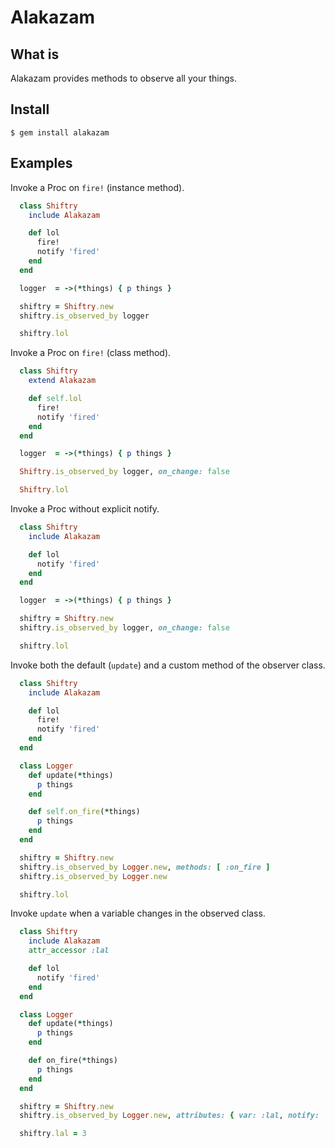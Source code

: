Alakazam
=========

What is
-------
Alakazam provides methods to observe all your things.

Install
-------
`$ gem install alakazam`

Examples
-------

Invoke a Proc on `fire!` (instance method).
```ruby
  class Shiftry
    include Alakazam

    def lol
      fire!
      notify 'fired'
    end
  end

  logger  = ->(*things) { p things }

  shiftry = Shiftry.new
  shiftry.is_observed_by logger

  shiftry.lol
```

Invoke a Proc on `fire!` (class method).
```ruby
  class Shiftry
    extend Alakazam

    def self.lol
      fire!
      notify 'fired'
    end
  end

  logger  = ->(*things) { p things }

  Shiftry.is_observed_by logger, on_change: false

  Shiftry.lol
```

Invoke a Proc without explicit notify.
```ruby
  class Shiftry
    include Alakazam

    def lol
      notify 'fired'
    end
  end

  logger  = ->(*things) { p things }

  shiftry = Shiftry.new
  shiftry.is_observed_by logger, on_change: false

  shiftry.lol
```

Invoke both the default (`update`) and a custom method of the observer class.
```ruby
  class Shiftry
    include Alakazam

    def lol
      fire!
      notify 'fired'
    end
  end

  class Logger
    def update(*things)
      p things
    end

    def self.on_fire(*things)
      p things
    end
  end

  shiftry = Shiftry.new
  shiftry.is_observed_by Logger.new, methods: [ :on_fire ]
  shiftry.is_observed_by Logger.new

  shiftry.lol
```

Invoke `update` when a variable changes in the observed class.
```ruby
  class Shiftry
    include Alakazam
    attr_accessor :lal

    def lol
      notify 'fired'
    end
  end

  class Logger
    def update(*things)
      p things
    end

    def on_fire(*things)
      p things
    end
  end

  shiftry = Shiftry.new
  shiftry.is_observed_by Logger.new, attributes: { var: :lal, notify: 'fired' }

  shiftry.lal = 3
```